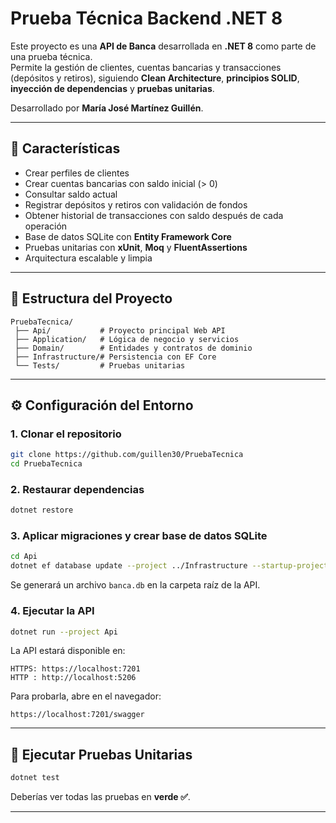 # Prueba Técnica Backend .NET 8

Este proyecto es una **API de Banca** desarrollada en **.NET 8** como parte de una prueba técnica.  
Permite la gestión de clientes, cuentas bancarias y transacciones (depósitos y retiros), siguiendo **Clean Architecture**, **principios SOLID**, **inyección de dependencias** y **pruebas unitarias**.

Desarrollado por **María José Martínez Guillén**.

---

## 🚀 Características

- Crear perfiles de clientes
- Crear cuentas bancarias con saldo inicial (> 0)
- Consultar saldo actual
- Registrar depósitos y retiros con validación de fondos
- Obtener historial de transacciones con saldo después de cada operación
- Base de datos SQLite con **Entity Framework Core**
- Pruebas unitarias con **xUnit**, **Moq** y **FluentAssertions**
- Arquitectura escalable y limpia

---

## 📂 Estructura del Proyecto

```
PruebaTecnica/
 ├── Api/           # Proyecto principal Web API
 ├── Application/   # Lógica de negocio y servicios
 ├── Domain/        # Entidades y contratos de dominio
 ├── Infrastructure/# Persistencia con EF Core
 └── Tests/         # Pruebas unitarias
```

---

## ⚙️ Configuración del Entorno

### 1. Clonar el repositorio
```bash
git clone https://github.com/guillen30/PruebaTecnica
cd PruebaTecnica
```

### 2. Restaurar dependencias
```bash
dotnet restore
```

### 3. Aplicar migraciones y crear base de datos SQLite
```bash
cd Api
dotnet ef database update --project ../Infrastructure --startup-project .
```

Se generará un archivo `banca.db` en la carpeta raíz de la API.

### 4. Ejecutar la API
```bash
dotnet run --project Api
```

La API estará disponible en:
```
HTTPS: https://localhost:7201
HTTP : http://localhost:5206
```

Para probarla, abre en el navegador:
```
https://localhost:7201/swagger
```

---

## 🧪 Ejecutar Pruebas Unitarias
```bash
dotnet test
```

Deberías ver todas las pruebas en **verde ✅**.

---
